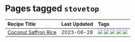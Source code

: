 # Pages tagged `stovetop`

|Recipe Title|Last Updated|Tags
|:---|:---|:---|
|[Coconut Saffron Rice](../recipes/coconutsaffronrice.md)|2023-06-28|[![](https://img.shields.io/badge/tag-Thai-c6d429)](../tags/Thai.md) [![](https://img.shields.io/badge/tag-expensive-062ab)](../tags/expensive.md) [![](https://img.shields.io/badge/tag-rice-6685b7)](../tags/rice.md) [![](https://img.shields.io/badge/tag-sides-517a72)](../tags/sides.md) [![](https://img.shields.io/badge/tag-stovetop-e5c1d4)](../tags/stovetop.md)|